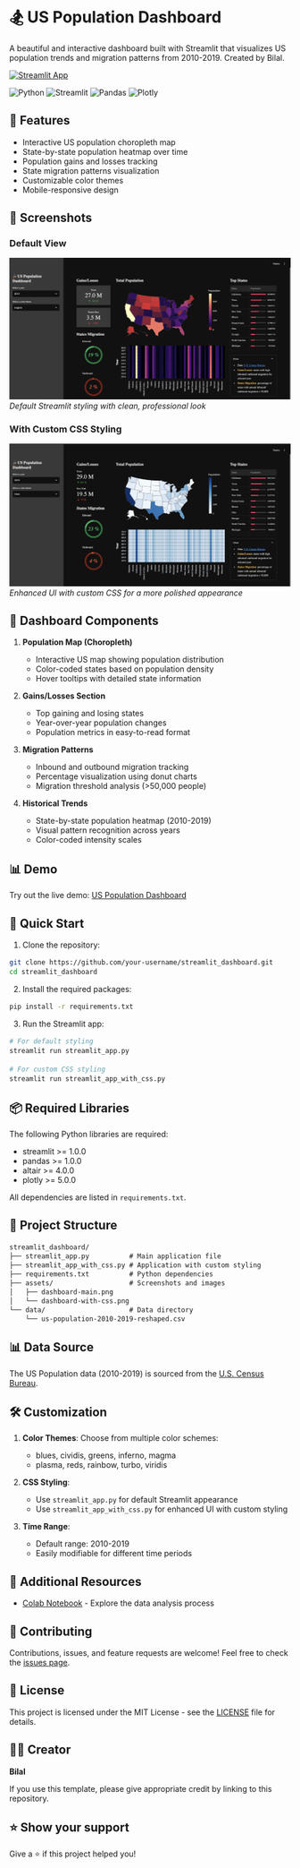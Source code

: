 # 🏂 US Population Dashboard

A beautiful and interactive dashboard built with Streamlit that visualizes US population trends and migration patterns from 2010-2019. Created by Bilal.

[![Streamlit App](https://static.streamlit.io/badges/streamlit_badge_black_white.svg)](https://population-dashboard.streamlit.app/)

![Python](https://img.shields.io/badge/python-v3.6+-blue.svg)
![Streamlit](https://img.shields.io/badge/streamlit-1.0.0+-red.svg)
![Pandas](https://img.shields.io/badge/pandas-1.0.0+-green.svg)
![Plotly](https://img.shields.io/badge/plotly-5.0.0+-orange.svg)

## 🌟 Features

- Interactive US population choropleth map
- State-by-state population heatmap over time
- Population gains and losses tracking
- State migration patterns visualization
- Customizable color themes
- Mobile-responsive design

## 📸 Screenshots

### Default View
![Dashboard Main View](./assets/dashboard-main.png)
*Default Streamlit styling with clean, professional look*

### With Custom CSS Styling
![Dashboard with CSS](./assets/dashboard-with-css.png)
*Enhanced UI with custom CSS for a more polished appearance*

## 🎯 Dashboard Components

1. **Population Map (Choropleth)**
   - Interactive US map showing population distribution
   - Color-coded states based on population density
   - Hover tooltips with detailed state information

2. **Gains/Losses Section**
   - Top gaining and losing states
   - Year-over-year population changes
   - Population metrics in easy-to-read format

3. **Migration Patterns**
   - Inbound and outbound migration tracking
   - Percentage visualization using donut charts
   - Migration threshold analysis (>50,000 people)

4. **Historical Trends**
   - State-by-state population heatmap (2010-2019)
   - Visual pattern recognition across years
   - Color-coded intensity scales

## 📊 Demo

Try out the live demo: [US Population Dashboard](https://population-dashboard.streamlit.app/)

## 🚀 Quick Start

1. Clone the repository:
```bash
git clone https://github.com/your-username/streamlit_dashboard.git
cd streamlit_dashboard
```

2. Install the required packages:
```bash
pip install -r requirements.txt
```

3. Run the Streamlit app:
```bash
# For default styling
streamlit run streamlit_app.py

# For custom CSS styling
streamlit run streamlit_app_with_css.py
```

## 📦 Required Libraries

The following Python libraries are required:
- streamlit >= 1.0.0
- pandas >= 1.0.0
- altair >= 4.0.0
- plotly >= 5.0.0

All dependencies are listed in `requirements.txt`.

## 📂 Project Structure

```
streamlit_dashboard/
├── streamlit_app.py          # Main application file
├── streamlit_app_with_css.py # Application with custom styling
├── requirements.txt          # Python dependencies
├── assets/                   # Screenshots and images
│   ├── dashboard-main.png
│   └── dashboard-with-css.png
└── data/                     # Data directory
    └── us-population-2010-2019-reshaped.csv
```

## 📊 Data Source

The US Population data (2010-2019) is sourced from the [U.S. Census Bureau](https://www.census.gov/data/datasets/time-series/demo/popest/2010s-state-total.html).

## 🛠️ Customization

1. **Color Themes**: Choose from multiple color schemes:
   - blues, cividis, greens, inferno, magma
   - plasma, reds, rainbow, turbo, viridis

2. **CSS Styling**: 
   - Use `streamlit_app.py` for default Streamlit appearance
   - Use `streamlit_app_with_css.py` for enhanced UI with custom styling

3. **Time Range**: 
   - Default range: 2010-2019
   - Easily modifiable for different time periods

## 📓 Additional Resources

- [Colab Notebook](https://github.com/dataprofessor/population-dashboard/blob/master/US_Population.ipynb) - Explore the data analysis process

## 🤝 Contributing

Contributions, issues, and feature requests are welcome! Feel free to check the [issues page](https://github.com/your-username/streamlit_dashboard/issues).

## 📝 License

This project is licensed under the MIT License - see the [LICENSE](LICENSE) file for details.

## 👨‍💻 Creator

**Bilal**

If you use this template, please give appropriate credit by linking to this repository.

## ⭐ Show your support

Give a ⭐️ if this project helped you!

